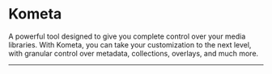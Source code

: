 # Kometa

A powerful tool designed to give you complete control over your media libraries. With Kometa, you can take your customization to the next level, with granular control over metadata, collections, overlays, and much more.

---